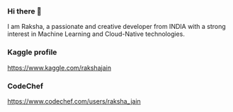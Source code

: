 ### Hi there 👋
I am Raksha, a passionate and creative developer from INDIA with a strong interest in Machine Learning and Cloud-Native technologies.

### Kaggle profile 
https://www.kaggle.com/rakshajain

### CodeChef
https://www.codechef.com/users/raksha_jain
